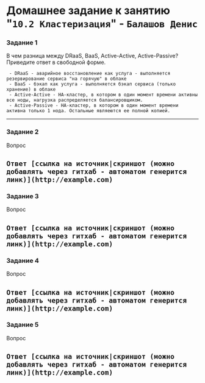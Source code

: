 # Домашнее задание к занятию "`10.2 Кластеризация`" - `Балашов Денис`  
   
### Задание 1
В чем разница между DRaaS, BaaS, Active-Active, Active-Passive?
Приведите ответ в свободной форме.

```
 - DRaaS - аварийное восстановление как услуга - выполняется резервирование сервиса "на горячую" в облаке
 - BaaS - бэкап как услуга - выполняется бэкап сервиса (только хранение) в облаке
 - Active-Active - HA-кластер, в котором в один момент времени активны все ноды, нагрузка распределяется балансировщиком.
 - Active-Passive - HA-кластер, в котором в один момент времени активна только 1 нода. Остальные являеются ее полной копией. 
```

---

### Задание 2
Вопрос

`Ответ [ссылка на источник|скриншот (можно добавлять через гитхаб - автоматом генерится линк)](http://example.com)`
---
### Задание 3
Вопрос

`Ответ [ссылка на источник|скриншот (можно добавлять через гитхаб - автоматом генерится линк)](http://example.com)`
---
### Задание 4
Вопрос

`Ответ [ссылка на источник|скриншот (можно добавлять через гитхаб - автоматом генерится линк)](http://example.com)`
---
### Задание 5
Вопрос

`Ответ [ссылка на источник|скриншот (можно добавлять через гитхаб - автоматом генерится линк)](http://example.com)`
---